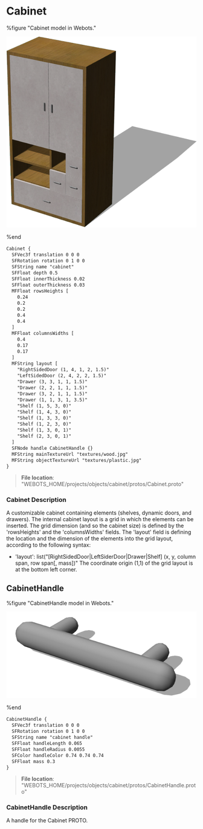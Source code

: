 # Cabinet

%figure "Cabinet model in Webots."

![Cabinet](images/objects/cabinet/Cabinet/model.png)

%end

```
Cabinet {
  SFVec3f translation 0 0 0
  SFRotation rotation 0 1 0 0
  SFString name "cabinet"
  SFFloat depth 0.5
  SFFloat innerThickness 0.02
  SFFloat outerThickness 0.03
  MFFloat rowsHeights [
    0.24
    0.2
    0.2
    0.4
    0.4
  ]
  MFFloat columnsWidths [
    0.4
    0.17
    0.17
  ]
  MFString layout [
    "RightSidedDoor (1, 4, 1, 2, 1.5)"
    "LeftSidedDoor (2, 4, 2, 2, 1.5)"
    "Drawer (3, 3, 1, 1, 1.5)"
    "Drawer (2, 2, 1, 1, 1.5)"
    "Drawer (3, 2, 1, 1, 1.5)"
    "Drawer (1, 1, 3, 1, 3.5)"
    "Shelf (1, 5, 3, 0)"
    "Shelf (1, 4, 3, 0)"
    "Shelf (1, 3, 3, 0)"
    "Shelf (1, 2, 3, 0)"
    "Shelf (1, 3, 0, 1)"
    "Shelf (2, 3, 0, 1)"
  ]
  SFNode handle CabinetHandle {}
  MFString mainTextureUrl "textures/wood.jpg"
  MFString objectTextureUrl "textures/plastic.jpg"
}
```

> **File location**: "WEBOTS\_HOME/projects/objects/cabinet/protos/Cabinet.proto"

### Cabinet Description

A customizable cabinet containing elements (shelves, dynamic doors, and drawers).
The internal cabinet layout is a grid in which the elements can be inserted.
The grid dimension (and so the cabinet size) is defined by the 'rowsHeights' and the 'columnsWidths' fields.
The 'layout' field is defining the location and the dimension of the elements into the grid layout, according to the following syntax:
- 'layout': list("[RightSidedDoor|LeftSiderDoor|Drawer|Shelf] (x, y, column span, row span[, mass])"
The coordinate origin (1,1) of the grid layout is at the bottom left corner.

## CabinetHandle

%figure "CabinetHandle model in Webots."

![CabinetHandle](images/objects/cabinet/CabinetHandle/model.png)

%end

```
CabinetHandle {
  SFVec3f translation 0 0 0
  SFRotation rotation 0 1 0 0
  SFString name "cabinet handle"
  SFFloat handleLength 0.065
  SFFloat handleRadius 0.0055
  SFColor handleColor 0.74 0.74 0.74
  SFFloat mass 0.3
}
```

> **File location**: "WEBOTS\_HOME/projects/objects/cabinet/protos/CabinetHandle.proto"

### CabinetHandle Description

A handle for the Cabinet PROTO.


